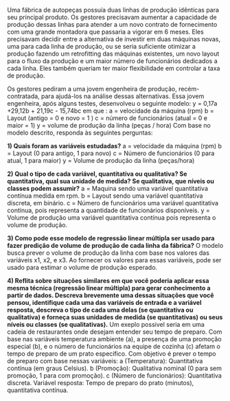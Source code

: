 Uma fábrica de autopeças possuía duas linhas de produção idênticas para seu principal produto. Os gestores precisavam aumentar a capacidade de produção dessas linhas para atender a um novo contrato de fornecimento com uma grande montadora que passaria a vigorar em 6 meses. Eles precisavam decidir entre a alternativa de investir em duas máquinas novas, uma para cada linha de produção, ou se seria suficiente otimizar a produção fazendo um retrofitting das máquinas existentes, um novo layout para o fluxo da produção e um maior número de funcionários dedicados a cada linha. Eles também queriam ter maior flexibilidade em controlar a taxa de produção.

Os gestores pediram a uma jovem engenheira de produção, recém-contratada, para ajudá-los na análise dessas alternativas. Essa jovem engenheira, após alguns testes, desenvolveu o seguinte modelo: 
y = 0,17a +29,12b + 21,19c - 15,74bc
em que :
a = velocidade da máquina (rpm)
b = Layout (antigo = 0 e novo = 1 )
c = número de funcionários (atual = 0 e maior = 1)
y = volume de produção da linha (peças / hora)
Com base no modelo descrito, responda às seguintes perguntas:

**1) Quais foram as variáveis estudadas?**
a = velocidade da máquina (rpm)
b = Layout (0 para antigo, 1 para novo)
c = Número de funcionários (0 para atual, 1 para maior)
y = Volume de produção da linha (peças/hora)

**2) Qual o tipo de cada variável, quantitativa ou qualitativa? Se quantitativa, qual sua unidade de medida? Se qualitativa, que níveis ou classes podem assumir?**
a = Maquina sendo uma variável quantitativa contínua medida em rpm.
b = Layout sendo uma variável quantitativa discreta, em binário.
c = Número de funcionários uma variável quantitativa contínua, pois representa a quantidade de funcionários disponíveis.
y = Volume de produção uma variável quantitativa contínua pois representa o volume de produção.

**3) Como pode esse modelo de regressão linear múltipla ser usado para fazer predição de volume de produção de cada linha da fábrica?**
O modelo busca prever o volume de produção da linha com base nos valores das variáveis x1, x2, e x3. Ao fornecer os valores para essas variáveis, pode ser usado para estimar o volume de produção esperado.

**4) Reflita sobre situações similares em que você poderia aplicar essa mesma técnica (regressão linear múltipla) para gerar conhecimento a partir de dados. Descreva brevemente uma dessas situações que você pensou, identifique cada uma das variáveis de entrada e a variável resposta, descreva o tipo de cada uma delas (se quantitativa ou qualitativa) e forneça suas unidades de medida (se quantitativas) ou seus níveis ou classes (se qualitativas).**
Um exeplo possivel seria em uma cadeia de restaurantes onde desejam entender seu tempo de preparo.
Com base nas variáveis temperatura ambiente (a), a presença de uma promoção especial (b), e o número de funcionários na equipe de cozinha (c) afetam o tempo de preparo de um prato específico. Com objetivo é prever o tempo de preparo com base nessas variáveis:
a (Temperatura): Quantitativa contínua (em graus Celsius).
b (Promoção): Qualitativa nominal (0 para sem promoção, 1 para com promoção).
c (Número de funcionários): Quantitativa discreta.
Variável resposta: Tempo de preparo do prato (minutos), quantitativa contínua.

